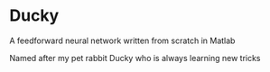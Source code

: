 # Ducky

A feedforward neural network written from scratch in Matlab

Named after my pet rabbit Ducky who is always learning new tricks